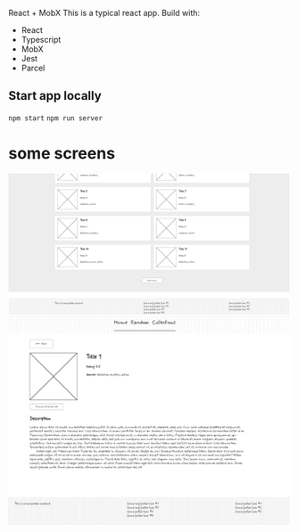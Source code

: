 React + MobX
This is a typical react app.
Build with: 
  - React
  - Typescript
  - MobX
  - Jest
  - Parcel

## Start app locally
`npm start` 
`npm run server`

# some screens
![img.png](img.png)
![img_1.png](img_1.png)

